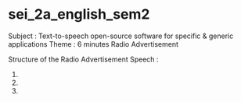 # sei_2a_english_sem2



Subject : Text-to-speech open-source software for specific & generic applications
Theme : 6 minutes Radio Advertisement

Structure of the Radio Advertisement Speech :

1.

2.

3.
